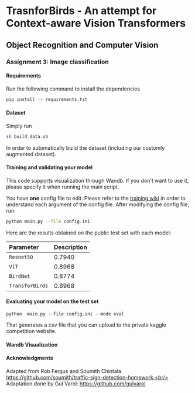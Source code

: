 # TrasnforBirds - An attempt for Context-aware Vision Transformers

## Object Recognition and Computer Vision
### Assignment 3: Image classification 

#### Requirements

Run the following command to install the dependencies

```bash
pip install -r requirements.txt
```

#### Dataset

Simply run 

```bash
sh build_data.sh
```

In order to automatically build the dataset (including our customly augmented dataset).

#### Training and validating your model

This code supports visualization through Wandb. If you don't want to use it, please specify it when running the main script.

You have **one** config file to edit. Please refer to the [training wiki](wiki/train.md) in order to understand each argument of the config file. After modifying the config file, run:
```bash
python main.py --file config.ini
```
Here are the results obtained on the public test set with each model:

| Parameter                 |Description   |
| :------------------------ |:-------------|
| ```Resnet50```  | 0.7940 |
| ```ViT``` | 0.8968 |
| ```BirdNet``` | 0.8774 |
| ```TransforBirds``` | 0.8968 |

#### Evaluating your model on the test set

```
python  main.py --file config.ini --mode eval
```

That generates a csv file that you can upload to the private kaggle competition website.

#### Wandb Visualization 

#### Acknowledgments
Adapted from Rob Fergus and Soumith Chintala https://github.com/soumith/traffic-sign-detection-homework.<br/>
Adaptation done by Gul Varol: https://github.com/gulvarol
